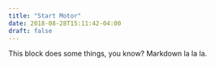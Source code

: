 ```yaml
---
title: "Start Motor"
date: 2018-08-28T15:11:42-04:00
draft: false
---
```


This block does some things, you know? Markdown la la la.

